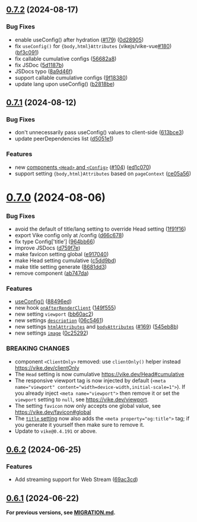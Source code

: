 ## [0.7.2](https://github.com/vikejs/vike-solid/compare/v0.7.1...v0.7.2) (2024-08-17)


### Bug Fixes

* enable useConfig() after hydration ([#179](https://github.com/vikejs/vike-solid/issues/179)) ([0d28905](https://github.com/vikejs/vike-solid/commit/0d289053eb0ea3717de8b2b82f0a49bf28436219))
* fix `useConfig()` for `{body,html}Attributes` (vikejs/vike-vue[#180](https://github.com/vikejs/vike-solid/issues/180)) ([bf3c091](https://github.com/vikejs/vike-solid/commit/bf3c091d6185634027c7a46b5d19a29b6f5559df))
* fix callable cumulative configs ([56682a8](https://github.com/vikejs/vike-solid/commit/56682a8576eeeb2b5ba14c65045bd99dfeea3cb5))
* fix JSDoc ([5d1187b](https://github.com/vikejs/vike-solid/commit/5d1187bd8967e9990849b7fc21df62cbb81f35ed))
* JSDocs typo ([8a9d46f](https://github.com/vikejs/vike-solid/commit/8a9d46fe61ce2e7dcac26ac5bc96e78c69a0ab1b))
* support callable cumulative configs ([9f18380](https://github.com/vikejs/vike-solid/commit/9f18380971d15d3781fa190c72456619600bb0eb))
* update lang upon useConfig() ([b2818be](https://github.com/vikejs/vike-solid/commit/b2818be5db3453d94dff2ed797775acbd3925d34))



## [0.7.1](https://github.com/vikejs/vike-solid/compare/v0.7.0...v0.7.1) (2024-08-12)


### Bug Fixes

* don't unnecessarily pass useConfig() values to client-side ([613bce3](https://github.com/vikejs/vike-solid/commit/613bce3383ffe0ff33bad647c6fb0322e7461779))
* update peerDependencies list ([d5051e1](https://github.com/vikejs/vike-solid/commit/d5051e105d97f3b04340a1eb7d8fdc7afa3c28fb))


### Features

* new [components `<Head>` and `<Config>`](https://vike.dev/useConfig#config-head) ([#104](https://github.com/vikejs/vike-solid/issues/104)) ([ed1c070](https://github.com/vikejs/vike-solid/commit/ed1c070ef4bc2d4ee158d21ab1a151df07ed924b))
* support setting `{body,html}Attributes` based on `pageContext` ([ce05a56](https://github.com/vikejs/vike-solid/commit/ce05a564dac219d1f08f3ca9b4483a8f87aab785))



# [0.7.0](https://github.com/vikejs/vike-solid/compare/v0.6.2...v0.7.0) (2024-08-06)


### Bug Fixes

* avoid the default of title/lang setting to override Head setting ([1f91f16](https://github.com/vikejs/vike-solid/commit/1f91f16a54c1539fa4ad169afffb36458ba1d1b1))
* export Vike config only at /config ([d66c678](https://github.com/vikejs/vike-solid/commit/d66c678419719e3ac74bb92c23813a54aab8b4af))
* fix type Config['title'] ([964bb66](https://github.com/vikejs/vike-solid/commit/964bb668687e179e2e6b77036420d055721cc64b))
* improve JSDocs ([d759f7e](https://github.com/vikejs/vike-solid/commit/d759f7e4b88b996483ec70f6bd93bb2e24df17dc))
* make favicon setting global ([e917040](https://github.com/vikejs/vike-solid/commit/e9170400a5b556c17c6973055c986f75003bebb5))
* make Head setting cumulative ([c5dd9bd](https://github.com/vikejs/vike-solid/commit/c5dd9bd104fa31669ea8b2a847d855e8edbc4d52))
* make title setting generate <meta property="og:title"> ([8681dd3](https://github.com/vikejs/vike-solid/commit/8681dd3bbe3bedf4228afae23d98f8b75706f315))
* remove <ClientOnly> component ([ab747da](https://github.com/vikejs/vike-solid/commit/ab747da60c7039e9cbebb8896d068ce51bf33441))


### Features

* [useConfig()](https://vike.dev/useConfig) ([88496ed](https://github.com/vikejs/vike-solid/commit/88496ed5a59673f81ecbe33a336e3c13ac69c035))
* new hook [`onAfterRenderClient`](https://vike.dev/onAfterRenderClient) ([149f555](https://github.com/vikejs/vike-solid/commit/149f555c0ef06be3099126cb6ab1d807fe9c1be3))
* new setting `viewport` ([bb60ac2](https://github.com/vikejs/vike-solid/commit/bb60ac2981d023bf4f6f41daa0f8d69e7e4067fb))
* new settings [`description`](https://vike.dev/description) ([06c5461](https://github.com/vikejs/vike-solid/commit/06c5461eebebb09b749947f1abbf29643134b277))
* new settings [`htmlAttributes`](https://vike.dev/htmlAttributes) and [`bodyAttributes`](https://vike.dev/bodyAttributes) ([#169](https://github.com/vikejs/vike-solid/issues/169)) ([545eb8b](https://github.com/vikejs/vike-solid/commit/545eb8b26fb3b1183ee747721b7bb48048bf17c8))
* new settings [`image`](https://vike.dev/image) ([0c25292](https://github.com/vikejs/vike-solid/commit/0c25292e5b03cf07ab51fd7d6c5e7312d68b622e))


### BREAKING CHANGES

* component `<ClientOnly>` removed: use `clientOnly()` helper instead https://vike.dev/clientOnly
* The `Head` setting is now cumulative https://vike.dev/Head#cumulative
* The responsive viewport tag is now injected by default (`<meta name="viewport" content="width=device-width,initial-scale=1">`). If you already inject `<meta name="viewport">` then remove it or set the `viewport` setting to `null`, see https://vike.dev/viewport.
* The setting `favicon` now only accepts one global
value, see https://vike.dev/favicon#global
* The [`title` setting](https://vike.dev/title) now also adds the `<meta property="og:title">` tag; if you generate it yourself then make sure to remove it.
* Update to `vike@0.4.191` or above.



## [0.6.2](https://github.com/vikejs/vike-solid/compare/v0.6.1...v0.6.2) (2024-06-25)


### Features

* Add streaming support for Web Stream ([69ac3cd](https://github.com/vikejs/vike-solid/commit/69ac3cd3ca0948bbfff1e5f70e7e66b4a7512684))



## [0.6.1](https://github.com/vikejs/vike-solid/compare/v0.6.0...v0.6.1) (2024-06-22)


**For previous versions, see [MIGRATION.md](https://github.com/vikejs/vike-solid/blob/main/MIGRATION.md).**
